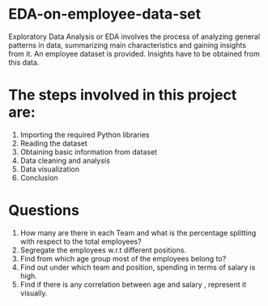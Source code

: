 # EDA-on-employee-data-set
Exploratory Data Analysis or EDA involves the process of analyzing general patterns in data, summarizing main characteristics and gaining insights from it. An employee dataset is provided. Insights have to be obtained from this data.
# The steps involved in this project are:
1. Importing the required Python libraries
2. Reading the dataset
3. Obtaining basic information from dataset
4. Data cleaning and analysis
5. Data visualization
6. Conclusion

# Questions
1. How many are there in each Team and what is the percentage splitting with respect to the total employees?
2. Segregate the employees w.r.t different positions.
3. Find from which age group most of the employees belong to?
4. Find out under which team and position, spending in terms of salary is high.
5. Find if there is any correlation between age and salary , represent it visually.
